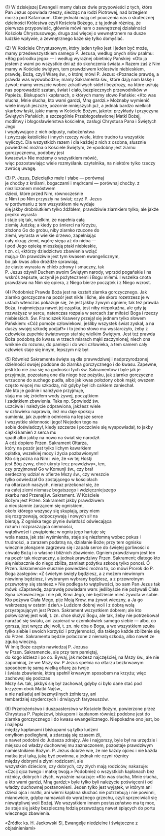 
\(1\) W dzisiejszej Ewangelii mamy dalsze dwie przypowieści
z tych, które Pan Jezus opowiada rzeszy, siedząc na
łodzi Piotrowej, nad brzegiem morza pod Kafarnaum. 
Obie jednaki mają cel pouczenia nas o skutecznej dzielności Królestwa
czyli Kościoła Bożego, z tą jednak różnicą,
że pierwsza przypowieść, głównie mówi nam o zewnętrznej
działalności Kościoła Chrystusowego, druga zaś więcej
o wewnętrznem na dusze ludzkie wpływie, a zewnętrznego
każe się tylko domyślać.

\(2\) W Kościele Chrystusowym,
który jeden tylko jest i jeden być może, mamy przedewszystkiem
samego P. Jezusa, według onych słów psalmu:
«Bóg pośrodku jego» — i według wyraźnej obietnicy Pańskiej:
«Oto ja jestem z wami po wszystkie dni aż do skończenia świata.»
Razem zaś z Nim mamy w Kościele świętym, tem prawdziwem 
królestwie niebieskiem, prawdę, Bożą, czyli Wiarę św., o której
mówi P. Jezus: «Poznacie prawdę, a prawda was wyswobodzi»; mamy
Sakramenta św., które dają nam łaskę i żywot; mamy wreszcie
wobec zdradliwych sideł i bezdroży, na które usiłują nas
poprowadzić szatan, świat i ciało, bezpiecznych przewodników
w Papieżu, Biskupach i kapłanach, o których mamy słowo Pańskie:
«Kto was słucha, Mnie słucha, kto wami gardzi, Mną gardzi.»
Możnaby wymienić wiele innych jeszcze, pozornie mniejszych już,
a jednak bardzo wielkich skarbów łaski, jakie mamy w Kościele Bożym,
jakoto: przykłady i przyczyna Świętych Pańskich, a szczególnie
Przebłogosławionej Matki Bożej, modlitwy i błogosławieństwa kościelne, zasługi Chrystusa Pana i Świętych Jego  
i wypływające z nich odpusty, nabożeństwa        
i zwyczaje katolickie i innych rzeczy wiele, 
które trudno tu wszystkie wyliczyć. Dla 
wszystkich razem i dla każdej z nich z osobna, słusznie
powiedzieć można o Kościele Świętym, że 
«podobny jest ziarnu gorczycznemu, podobny jest     
kwasowi.» Nie możemy o wszystkiem mówić,         
więc pozostawiając wiele rozmyślaniu 
czytelnika, na niektóre tylko rzeczy zwrócę uwagę.     
 
\(3\) P. Jezus, Dzieciątko małe i słabe — porównaj   
je choćby z królami, bogaczami i mędrcami — porównaj
choćby. z niezliczonem mnóstwem      
dzieci, które przed Nim, równocześnie      
z Nim i po Nim przyszły na świat; czyż P. Jezus    
w porównaniu z tem wszystkiem nie wydaje     
się jakby drobniutkiem tylko źdźbłem, prawdziwie ziarnkiem tylko; ale jakże prędko wyrasta   
i staje się tak, wielkim, że napełnia całą   
ziemię Judzką; a kiedy po śmierci na Krzyżu,     
złożono Go do grobu, niby ziarnko rzucone do     
ziemi, wyrasta w wielkie drzewo, zapełniając     
cały okrąg ziemi, wgórę sięga aż do nieba —      
i pod Jego opieką mieszkają ptaki niebieskie,    
t zn. ci, «którzy dziedzictwo zbawienia wziąć       
mają.» On prawdziwie jest tym kwasem ewangelicznym,       
bo jak kwas albo drożdże sprawiają,   
że ciasto wyrasta w chleb zdrowy i smaczny, tak  
P. Jezus ożywił Duchem swoim Świętym narody,
wprzód pogańskie i na wskróś zepsute,  uczynił je pożytecznemi i Bogu miłemi. I wszelka 
cnota prawdziwa na Nim się opiera, z Niego 
bierze początek i z Niego wzrost.

\(4\) Podobnież Prawda Boża jest na kształt 
ziarnka gorczycznego. Jak ziarnko gorczyczne 
na pozór jest nikłe i liche, ale skoro rozetrzesz 
je w ustach wtenczas pokazuje się, że jest jakby 
żywym ogniem; tak też prawda Boża, i najmniejsza 
nawet jej cząstka, jest niby niepokaźna, 
ale gdy ją rozważysz w sercu, natenczas 
rozpala w sercach żar miłości Boga i rzeczy 
niebieskich. Św. Franciszek Ksawery przejął się 
jednem tylko słowem Pańskiem: «Cóż pomoże 
człowiekowi, jeśliby wszystek świat zyskał, a na 
duszy swojej szkodę podjał?» i to jedno słowo 
mu wystarczyło, żeby z człowieka zupełnie światowego 
stał się wielkim Świętym. Jest też 
prawda Boża podobną do kwasu w trzech miarach 
mąki zaczynionej; niech ona wniknie do 
rozumu, do pamięci i do woli człowieka, a tem 
samem cały człowiek staje się innym, lepszym 
niż był.

\(5\) Również Sakramenta święte są dla prawwdziwej 
i nadprzyrodzonej dzielności swojej podobne 
do ziarnka gorczycznego i do kwasu. Zapewne, 
jeśli kto nie zna się na godności tych 
św. Sakramentów i byle jak je przyjmuje, pozostaną 
one dla niego bez pożytku, jak ziarnko 
gorczyczne wrzucone do suchego pudła, albo jak 
kwas położony obok mąki; owszem często więcej mu szkodzą, niż gdyby był ich calkiem zaniechał.       
Ale kto je godnie i należycie przyjmuje,  
stają mu się źródłem wody żywej, początkiem         
i zadatkiem zbawienia. Taka np. Spowiedź św.      
uczciwie i należycie odprawiona, jakżesz wiele    
w człowieku naprawia, ileż mu daje spokoju        
sumienia, jak zupełnie odmienia na lepsze serce    
i wszystkie skłonności jego! Niejeden tego na       
sobie doświadczył, kiedy szczerze i poczciwie się 
wyspowiadał, to jakby ciężki kamień z serca mu     
spadł albo jakby na nowo na świat się narodził.       
A cóż dopiero Przen. Sakrament Ołtarza,     
który na pozór jest tylko lichym kawałkiem        
opłatka, wszelkiej mocy i życia pozbawionym!       
Kto się pozna na Nim i wie, że «w tej Hostji      
jest Bóg żywy, choć ukryty lecz prawdziwy», ten,  
czy przyjmował Go w Komunji św., czy brał         
serdeczny udział w ofierze Mszy św., czy wreszcie    
tylko odwiedzał Go zostającego w kościołach    
na ołtarzach naszych, nieraz przekonał się, że     
na całej ziemi niemasz bogatszego i wdzięczniejszego   
skarbu nad Przenajśw. Sakrament. W Kościele       
Bożym jest Przen. Sakrament jakby prawdziwem     
a nieustannie żarzącem się ogniskiem,        
około którego wszyscy się skupiają, przy niem      
się rozgrzewają, odpoczywają i nowych sił na       
bierają. Z ogniska tego płynie światłość oświecająca     
rozum i rozpraszająca ciemności,           
wątpliwości i zwątpienia; w ogniu jego hartuje się           
wola nasza, jak stal wyśmienita, staje się niezłomną wobec pokus i trudności, a zarazem 
podatną na, działanie Boże; przy tem ognisku 
wiecznie płonącem zagrzewa się i zapala serce 
do świętej gorliwości o chwalę Bożą i o własne 
i bliźnich zbawienie. Ogniem prawdziwym jest 
ten na pozór tak nieznaczny, a jednak prawdziwy 
Przen. Sakrament; dlatego kto się niebacznie 
do niego zbliża, zamiast pożytku szkodę 
tylko ponosi. O Przen. Sakramencie słusznie 
powiedzieć można to, co mówi Prorok do P. 
Boga zastępów: «Z świetym święty będziesz, 
a z meżem niewinnym niewinny będziesz, 
i wybranym wybrany będziesz, a z przewrotnym 
przewrotny się staniesz.» Nie podlega to 
wątpliwości, bo sam Pan Jezus tak mówi: «Zaprawdę,
zaprawdę powiadam wam: jeślibyście 
nie pożywali Ciała Syna człowieczego i nie 
pili, Krwi Jego, nie będziecie mieć żywota 
w sobie. Kto pożywa Ciała Mego, pije Moją 
Krew, ma żywot wieczny, a Ja go wskrzeszę 
w ostatni dzień.» Ludziom dobrej woli i z dobrą 
wolą przystępującym jest Przen. Sakrament 
wszystkiem dobrem; ale kto połowicznej jest 
woli, t. zn. chce służyć Bogu, ale tak, żeby nie 
potrzebował narażać się światu, ani zapierać 
w czemkolwiek samego siebie — albo, co gorsza, 
jest wręcz złej woli, t. zn. nie dba o Boga, a we
wszystkiem szuka tylko siebie i swoich korzyści
i przyjemności, dla takiego każde zbliżenie się 
do Przen. Sakramentu będzie połaczone z niemałą szkodą, albo nawet ze zgubą wieczną.       
W Imię Boże często nawiedzaj P. Jezusa          
w Przen. Sakramencie, ale przy tem pamiętaj,    
do kogo idziesz i po co. Bywaj, jak możesz najczęściej, na Mszy św., ale nie zapominaj, że we 
Mszy św. P Jezus spełnia na ołtarzu bezkrwawym    
sposobem tę samą wielką ofiarę za twoje     
i świata zbawienie, którą spełnił krwawym
sposobem na krzyżu; więc zachowaj się podczas      
Mszy św. tak, jakbyś się był zachował, gdyby ci 
było dane stać pod krzyżem obok Matki Najśw.,   
a nie naśladuj ani bezmyślnych żołnierzy, ani   
tembardziej szyderczych i drwiących faryzeuszów.

\(6\) Przełożeństwo i duszpasterstwo w Kościele 
Bożym, powierzone przez Chrystusa P. Papieżowi,
biskupom i kapłanom również podobne
jest do ziarnka gorczycznego i do kwasu
ewangelicznego. Niepokaźne ono jest, bo i najlepsi  
między kapłanami i biskupami są tylko ludźmi    
omyłkom podległymi, a zdarzają się czasem źli,  
a nawet podobni do Judasza zdrajcy. Ale i najgorszy, 
byle był na urzędzie i miejscu od władzy 
duchownej mu zaznaczonem, pozostaje prawdziwym   
namiestnikiem Bożym. P. Jezus dobrze 
wie, że nie każdy ojciec i nie każda matka jest 
taką, jaką być powinna, a jednak nie czyni różnicy  
między dobrymi a złymi rodzicami, ale     
wszystkim dzieciom, czy dobrych, czy złych mają 
rodziców, nakazuje: «Czcij ojca twego i matkę twoją.» Podobnież o wszystkich kapłanach bez 
różnicy, dobrych i złych, wyraźnie nakazuje: 
«Kto was słucha, Mnie słucha, a kto wami gardzi, 
Mną gardzi;» byle tylko byli należycie
poświęceni i od władzy duchownej postanowieni. 
Jeden tylko jest wyjątek, w którym ani dzieci 
ojca i matki, ani wierni kapłana słuchać nie 
potrzebują i nie powinni, mianowicie, gdyby 
namawiali do wyraźnego grzechu, czyli
sprzeciwiali się niewątpliwej woli Bożej. 
We wszystkiem innem posłuszeństwo ma tę moc, że staje 
się jakby bezpieczną łodzią przewożącą nawet 
śpiących do portu wiecznego zbawienia.

«Źródło: ks. H. Jackowski SI, Ewangelje niedzielne i świąteczne z objaśnieniami»

